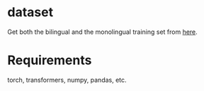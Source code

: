 # dataset
Get both the bilingual and the monolingual training set from [here](https://data.statmt.org/news-commentary/v18/).

# Requirements
torch, transformers, numpy, pandas, etc.
